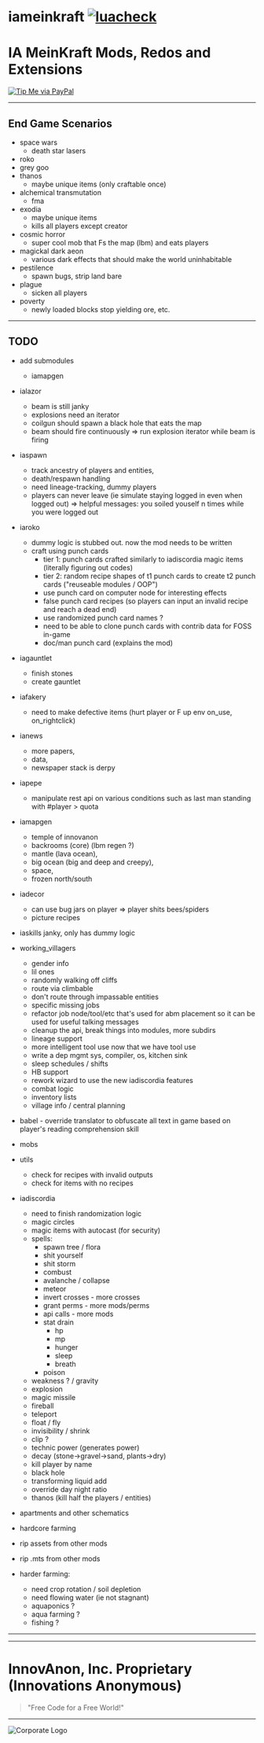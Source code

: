 # iameinkraft [![luacheck][luacheck badge]][luacheck workflow]  
IA MeinKraft Mods, Redos and Extensions
==========

[![Tip Me via PayPal](https://img.shields.io/badge/paypal-donate-FF1100.svg?logo=paypal&logoColor=FF1133&style=plastic)](https://www.paypal.me/InnovAnon)

----------

## End Game Scenarios
- space wars
  - death star lasers
- roko
- grey goo
- thanos
  - maybe unique items (only craftable once)
- alchemical transmutation
  - fma
- exodia
  - maybe unique items
  - kills all players except creator
- cosmic horror
  - super cool mob that Fs the map (lbm) and eats players
- magickal dark aeon
  - various dark effects that should make the world uninhabitable
- pestilence
  - spawn bugs, strip land bare
- plague
  - sicken all players
- poverty
  - newly loaded blocks stop yielding ore, etc.

-----

## TODO

- add submodules
  - iamapgen

- ialazor
  - beam is still janky
  - explosions need an iterator
  - coilgun should spawn a black hole that eats the map
  - beam should fire continuously => run explosion iterator while beam is firing

- iaspawn 
  - track ancestry of players and entities,
  - death/respawn handling
  - need lineage-tracking, dummy players
  - players can never leave (ie simulate staying logged in even when logged out)
    => helpful messages: you soiled youself n times while you were logged out

- iaroko
  - dummy logic is stubbed out. now the mod needs to be written
  - craft using punch cards
    - tier 1: punch cards crafted similarly to iadiscordia magic items (literally figuring out codes)
    - tier 2: random recipe shapes of t1 punch cards to create t2 punch cards ("reuseable modules / OOP")
    - use punch card on computer node for interesting effects
    - false punch card recipes (so players can input an invalid recipe and reach a dead end)
    - use randomized punch card names ?
    - need to be able to clone punch cards with contrib data for FOSS in-game
    - doc/man punch card (explains the mod)

- iagauntlet
  - finish stones
  - create gauntlet

- iafakery
  - need to make defective items (hurt player or F up env on_use, on_rightclick)

- ianews 
  - more papers,
  - data,
  - newspaper stack is derpy

- iapepe
  - manipulate rest api on various conditions such as last man standing with #player > quota

- iamapgen
  - temple of innovanon
  - backrooms (core) (lbm regen ?)
  - mantle (lava ocean),
  - big ocean (big and deep and creepy),
  - space,
  - frozen north/south

- iadecor
  - can use bug jars on player => player shits bees/spiders
  - picture recipes

- iaskills janky, only has dummy logic

- working_villagers
  - gender info
  - lil ones
  - randomly walking off cliffs
  - route via climbable
  - don't route through impassable entities
  - specific missing jobs
  - refactor job node/tool/etc that's used for abm placement so it can be used for useful talking messages
  - cleanup the api, break things into modules, more subdirs
  - lineage support
  - more intelligent tool use now that we have tool use
  - write a dep mgmt sys, compiler, os, kitchen sink
  - sleep schedules / shifts
  - HB support
  - rework wizard to use the new iadiscordia features
  - combat logic
  - inventory lists
  - village info / central planning

- babel    - override translator to obfuscate all text in game based on player's reading comprehension skill

- mobs

- utils
  - check for recipes with invalid outputs
  - check for items with no recipes



- iadiscordia
  - need to finish randomization logic
  - magic circles
  - magic items with autocast (for security)
  - spells:
    - spawn tree / flora
    - shit yourself
    - shit storm
    - combust
    - avalanche / collapse
    - meteor
    - invert crosses - more crosses
    - grant perms - more mods/perms
    - api calls - more mods
    - stat drain
      - hp
      - mp
      - hunger
      - sleep
      - breath
    - poison
  - weakness ? / gravity
  - explosion
  - magic missile
  - fireball
  - teleport
  - float / fly
  - invisibility / shrink
  - clip ?
  - technic power (generates power)
  - decay (stone->gravel->sand, plants->dry)
  - kill player by name
  - black hole
  - transforming liquid add
  - override day night ratio
  - thanos (kill half the players / entities)

- apartments and other schematics

- hardcore farming
- rip assets from other mods
- rip .mts from other mods
- harder farming:
  - need crop rotation / soil depletion
  - need flowing water (ie not stagnant)
  - aquaponics ?
  - aqua farming ?
  - fishing ?

----------

[luacheck badge]: https://github.com/InnovAnon-Inc/iafakery/workflows/luacheck/badge.svg
[luacheck workflow]: https://github.com/InnovAnon-Inc/iafakery/actions?query=workflow%3Aluacheck

----------

# InnovAnon, Inc. Proprietary (Innovations Anonymous)
> "Free Code for a Free World!"
----------

![Corporate Logo](https://innovanon-inc.github.io/assets/images/logo.gif)

